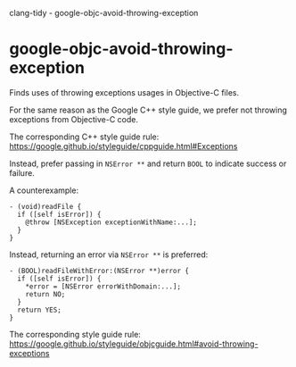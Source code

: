 clang-tidy - google-objc-avoid-throwing-exception

</div>

# google-objc-avoid-throwing-exception

Finds uses of throwing exceptions usages in Objective-C files.

For the same reason as the Google C++ style guide, we prefer not
throwing exceptions from Objective-C code.

The corresponding C++ style guide rule:
<https://google.github.io/styleguide/cppguide.html#Exceptions>

Instead, prefer passing in `NSError **` and return `BOOL` to indicate
success or failure.

A counterexample:

``` objc
- (void)readFile {
  if ([self isError]) {
    @throw [NSException exceptionWithName:...];
  }
}
```

Instead, returning an error via `NSError **` is preferred:

``` objc
- (BOOL)readFileWithError:(NSError **)error {
  if ([self isError]) {
    *error = [NSError errorWithDomain:...];
    return NO;
  }
  return YES;
}
```

The corresponding style guide rule:
<https://google.github.io/styleguide/objcguide.html#avoid-throwing-exceptions>
